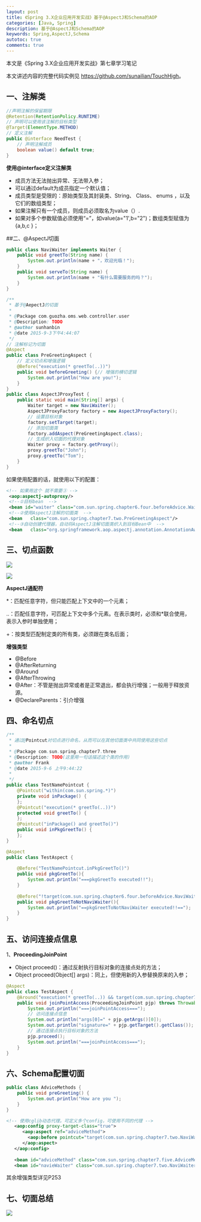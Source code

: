 ```yaml
---
layout: post
title: 《Spring 3.X企业应用开发实战》基于@AspectJ和Schema的AOP
categories: [Java, Spring]
description: 基于@AspectJ和Schema的AOP
keywords: Spring,AspectJ,Schema
autotoc: true
comments: true
---
```


本文是《Spring 3.X企业应用开发实战》第七章学习笔记

本文讲述内容的完整代码实例见 <https://github.com/sunailian/TouchHigh>。

## 一、注解类

```java
//声明注解的保留期限
@Retention(RetentionPolicy.RUNTIME)
// 声明可以使用该注解的目标类型
@Target(ElementType.METHOD)
// 定义注解
public @interface NeedTest {
    // 声明注解成员
    boolean value() default true;
}  
```

**使用@interface定义注解类**

- 成员方法无法抛出异常、无法带入参；
- 可以通过default为成员指定一个默认值；
- 成员类型是受限的：原始类型及其封装类、String、 Class、 enums ，以及它们的数组类型；
- 如果注解只有一个成员，则成员必须取名为value（）.
- 如果对多个参数赋值必须使用“=”，如value(a="1',b="2")；数组类型赋值为{a,b,c }；

##二、@AspectJ切面

```java
public class NaviWaiter implements Waiter {
    public void greetTo(String name) {
        System.out.println(name + "，欢迎光临！");
    }
    public void serveTo(String name) {
        System.out.println(name + "有什么需要服务的吗？");
    }
}  
```

```java
/**
 * 基于@AepectJ的切面
 * 
 * @Package com.guozha.oms.web.controller.user
 * @Description: TODO
 * @author sunhanbin
 * @date 2015-9-3下午4:44:07
 */
// 注解标记为切面
@Aspect
public class PreGreetingAspect {
    // 定义切点和增强逻辑
    @Before("execution(* greetTo(..))")
    public void beforeGreeting() {// 增强的横切逻辑
        System.out.println("How are you!");
    }
}  
public class AspectJProxyTest {
    public static void main(String[] args) {
        Waiter target = new NaviWaiter();
        AspectJProxyFactory factory = new AspectJProxyFactory();
        // 设置目标对象
        factory.setTarget(target);
        // 添加切面类
        factory.addAspect(PreGreetingAspect.class);
        // 生成织入切面的代理对象
        Waiter proxy = factory.getProxy();
        proxy.greetTo("John");
        proxy.greetTo("Tom");
    }
}  
```

如果使用配置的话，就使用以下的配置：

```xml
<!-- 如果用这个 就不需要③ -->
 <aop:aspectj-autoproxy/>
 <!--①目标bean  -->
 <bean id="waiter" class="com.sun.spring.chapter6.four.beforeAdvice.Waiter"/>
 <!--②使用AspectJ注解的切面类  -->
 <bean   class="com.sun.spring.chapter7.two.PreGreetingAspect"/>
 <!--③自动创建代理器，自动将AspectJ注解切面类织入到目标Bean中  -->
 <bean   class="org.springframework.aop.aspectj.annotation.AnnotationAwareAspectJAutoProxyCreator"/>  
 ```

## 三、切点函数

![](/images/posts/spring/spring-chapter7-1.jpg)

![](/images/posts/spring/spring-chapter7-2.jpg)

**AspectJ通配符**

*：匹配任意字符，但只能匹配上下文中的一个元素；

..：匹配任意字符，可匹配上下文中多个元素。在表示类时，必须和*联合使用，表示入参时单独使用；

+：按类型匹配制定类的所有类，必须跟在类名后面；

**增强类型**

- @Before
- @AfterReturning
- @Around
- @AfterThrowing
- @After：不管是抛出异常或者是正常退出，都会执行增强；一般用于释放资源。
- @DeclareParents：引介增强


## 四、命名切点

```java
/**
 * 通过@Pointcut对切点进行命名，从而可以在其他切面类中共同使用这些切点
 * 
 * @Package com.sun.spring.chapter7.three
 * @Description: TODO(这里用一句话描述这个类的作用)
 * @author Frank
 * @date 2015-9-6 上午9:44:22
 * 
 */
public class TestNamePointcut {
    @Pointcut("within(com.sun.spring.*)")
    private void inPackage() {
    };
    @Pointcut("execution(* greetTo(..))")
    protected void greetTo() {
    };
    @Pointcut("inPackage() and greetTo()")
    public void inPkgGreetTo() {
    };
}  
```

```java
@Aspect
public class TestAspect {
    
    @Before("TestNamePointcut.inPkgGreetTo()")
    public void pkgGreetTo(){
        System.out.println("===pkgGreetTo executed!!");
    }
    
    @Before("!target(com.sun.spring.chapter6.four.beforeAdvice.NaviWaiter) && TestNamePointcut.inPkgGreetTo()")
    public void pkgGreetToNotNaviWaiter(){
        System.out.println("==pkgGreetToNotNaviWaiter executed!!==");
    }
}  
```

## 五、访问连接点信息

1、**ProceedingJoinPoint**

- Object proceed()：通过反射执行目标对象的连接点处的方法；
- Object proceed(Object[] args)：同上，但使用新的入参替换原来的入参；

```java
@Aspect
public class TestAspect {
    @Around("execution(* greetTo(..)) && target(com.sun.spring.chapter7.two.NaviWaiter)")
    public void joinPointAccess(ProceedingJoinPoint pjp) throws Throwable {
        System.out.println("===joinPointAccess===");
        // 访问连接点信息
        System.out.println("args[0]=" + pjp.getArgs()[0]);
        System.out.println("signature=" + pjp.getTarget().getClass());
        // 通过连接点执行目标对象的方法
        pjp.proceed();
        System.out.println("===joinPointAccess===");
    }
}  
```

## 六、Schema配置切面

```java
public class AdviceMethods {
    public void preGreeting() {
        System.out.println("How are you ");
    }
}  
```

```xml
<!-- 使用cglib动态代理。可定义多个config，可使用不同的代理 -->
   <aop:config proxy-target-class="true">
      <aop:aspect ref="adviceMethod">
        <aop:before pointcut="target(com.sun.spring.chapter7.two.NaviWaiter) and execution(* greetTo(..))" method="preGreeting"/>
      </aop:aspect>
   </aop:config>
   
   <bean id="adviceMethod" class="com.sun.spring.chapter7.five.AdviceMethods"/>
   <bean id="navieWaiter" class="com.sun.spring.chapter7.two.NaviWaiter"/>

```

其余增强类型详见P253

## 七、切面总结

![](/images/posts/spring/spring-chapter7-3.jpg)


